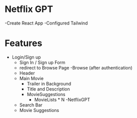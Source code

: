 # Netflix GPT

-Create React App
-Configured Tailwind



# Features
- Login/Sign up 
   - Sign In / Sign up Form
   - redirect to Browse Page
-Browse (after authentication)
   - Header
   - Main Movie
      - Trailer in Background
      - Title and Description
      - MovieSuggestions
         - MovieLists * N
-NetflixGPT
   - Search Bar
   - Movie Suggestions
   